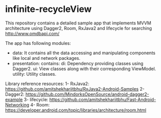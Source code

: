 # infinite-recycleView

This repository contains a detailed sample app that implements MVVM architecture using Dagger2, Room, RxJava2 and lifecycle for searching http://www.omdbapi.com/ 

The app has following modules:
- data: It contains all the data accessing and manipulating components like local and network packages.
- presentation: contains:
di: Dependency providing classes using Dagger2.
ui: View classes along with their corresponding ViewModel.
utility: Utility classes.


Library reference resources:
1- RxJava2: https://github.com/amitshekhariitbhu/RxJava2-Android-Samples
2- Dagger2: https://github.com/MindorksOpenSource/android-dagger2-example
3- lifecycle: https://github.com/amitshekhariitbhu/Fast-Android-Networking
4- Room: https://developer.android.com/topic/libraries/architecture/room.html
